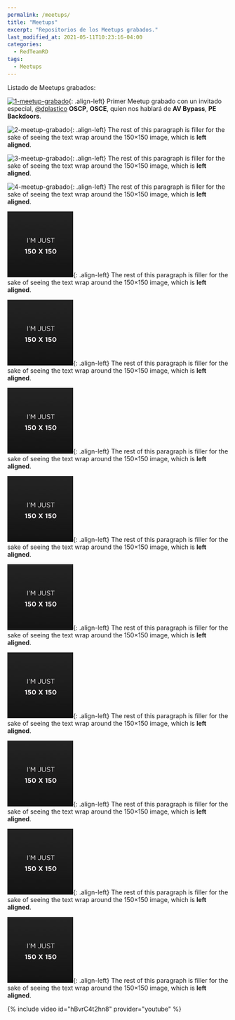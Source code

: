 ```yaml
---
permalink: /meetups/
title: "Meetups"
excerpt: "Repositorios de los Meetups grabados."
last_modified_at: 2021-05-11T10:23:16-04:00
categories:
  - RedTeamRD
tags:
  - Meetups
---
```


Listado de Meetups grabados:

[![1-meetup-grabado](/assets/images/bio-photo.png)](/about/){: .align-left} Primer Meetup grabado con un invitado especial, [@dplastico](https://twitter.com/dplastico) **OSCP**, **OSCE**, quien nos hablará de **AV Bypass**, **PE Backdoors**.

![2-meetup-grabado](/assets/images/2-meetup-grabado.jpg){: .align-left} The rest of this paragraph is filler for the sake of seeing the text wrap around the 150×150 image, which is **left aligned**.

![3-meetup-grabado](/assets/images/3-meetup-grabado.jpg){: .align-left} The rest of this paragraph is filler for the sake of seeing the text wrap around the 150×150 image, which is **left aligned**.

![4-meetup-grabado](/assets/images/4-meetup-grabado.jpg){: .align-left} The rest of this paragraph is filler for the sake of seeing the text wrap around the 150×150 image, which is **left aligned**.

![5-meetup-grabado](/assets/images/image-alignment-150x150.jpg){: .align-left} The rest of this paragraph is filler for the sake of seeing the text wrap around the 150×150 image, which is **left aligned**.

![6-meetup-grabado](/assets/images/image-alignment-150x150.jpg){: .align-left} The rest of this paragraph is filler for the sake of seeing the text wrap around the 150×150 image, which is **left aligned**.

![7-meetup-grabado](/assets/images/image-alignment-150x150.jpg){: .align-left} The rest of this paragraph is filler for the sake of seeing the text wrap around the 150×150 image, which is **left aligned**.

![8-meetup-grabado](/assets/images/image-alignment-150x150.jpg){: .align-left} The rest of this paragraph is filler for the sake of seeing the text wrap around the 150×150 image, which is **left aligned**.

![9-meetup-grabado](/assets/images/image-alignment-150x150.jpg){: .align-left} The rest of this paragraph is filler for the sake of seeing the text wrap around the 150×150 image, which is **left aligned**.

![10-meetup-grabado](/assets/images/image-alignment-150x150.jpg){: .align-left} The rest of this paragraph is filler for the sake of seeing the text wrap around the 150×150 image, which is **left aligned**.

![11-meetup-grabado](/assets/images/image-alignment-150x150.jpg){: .align-left} The rest of this paragraph is filler for the sake of seeing the text wrap around the 150×150 image, which is **left aligned**.

![12-meetup-grabado](/assets/images/image-alignment-150x150.jpg){: .align-left} The rest of this paragraph is filler for the sake of seeing the text wrap around the 150×150 image, which is **left aligned**.

![13-meetup-grabado](/assets/images/image-alignment-150x150.jpg){: .align-left} The rest of this paragraph is filler for the sake of seeing the text wrap around the 150×150 image, which is **left aligned**.














{% include video id="hBvrC4t2hn8" provider="youtube" %}